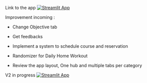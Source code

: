 Link to the app [![Streamlit App](https://static.streamlit.io/badges/streamlit_badge_black_white.svg)](https://crossfitapp-dse9skkd25c7u6kkjcwyjq.streamlit.app/)

Improvement incoming : 
- Change Objective tab
- Get feedbacks
- Implement a system to schedule course and reservation
- Randomizer for Daily Home Workout

- Review the app layout, One hub and multiple tabs per category

V2 in progress [![Streamlit App](https://static.streamlit.io/badges/streamlit_badge_black_white.svg)](https://crossfitapp-5pz3rvpmqbp5nfmo6pkuaq.streamlit.app/)
